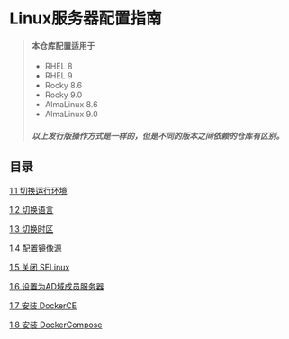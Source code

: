Linux服务器配置指南
=
> #### 本仓库配置适用于
> - RHEL 8
> - RHEL 9
> - Rocky 8.6
> - Rocky 9.0
> - AlmaLinux 8.6
> - AlmaLinux 9.0 
> ##### 以上发行版操作方式是一样的，但是不同的版本之间依赖的仓库有区别。

目录
-
[1.1 切换运行环境](guide/00_boot_mode.md)

[1.2 切换语言](guide/01_language.md)

[1.3 切换时区](guide/02_timezone.md)

[1.4 配置镜像源](guide/01_配置镜像源.md)

[1.5 关闭 SELinux](guide/02_关闭SELinux.md)

[1.6 设置为AD域成员服务器](guide/03_设置为AD域成员服务器.md)

[1.7 安装 DockerCE](guide/04_安装DockerCE.md)

[1.8 安装 DockerCompose](guide/05_安装DockerCompose.md)
